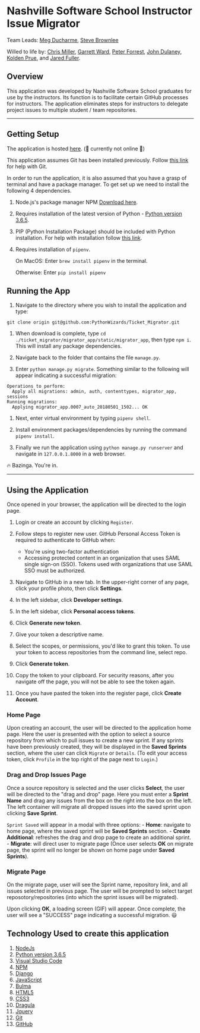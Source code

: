 # Nashville Software School Instructor Issue Migrator

Team Leads: [Meg Ducharme](https://github.com/megducharme), [Steve Brownlee](https://github.com/stevebrownlee)

Willed to life by: [Chris Miller](https://github.com/camilleryr), [Garrett Ward](https://github.com/Gward2489), [Peter Forrest](https://github.com/RillistikPete), [John Dulaney](https://github.com/john-dulaney), [Kolden Prue](https://github.com/KAPrueved), and [Jared Fuller](https://github.com/jaredshane).

## Overview
This application was developed by Nashville Software School graduates for use by the instructors. Its function is to facilitate certain GitHub processes for instructors. The application eliminates steps for instructors to delegate project issues to multiple student / team repositories.

---
## Getting Setup
The application is hosted [here](migrator.bangazon.com). (:construction: currently not online :construction:)

This application assumes Git has been installed previously. Follow [this link](https://git-scm.com/book/en/v2/Getting-Started-Installing-Git) for help with Git.

In order to run the application, it is also assumed that you have a grasp of terminal and have a package manager. To get set up we need to install the following 4 dependencies. 

1. Node.js's package manager NPM [Download here](https://nodejs.org/en/).

1. Requires installation of the latest version of Python - [Python version 3.6.5](https://www.python.org/downloads/).

1. PIP (Python Installation Package) should be included with Python installation. For help with installation follow [this link](https://docs.python.org/3/installing/).

1. Requires installation of ```pipenv```.

    On MacOS: Enter `brew install pipenv` in the terminal.

    Otherwise: Enter `pip install pipenv`
 

## Running the App

1. Navigate to the directory where you wish to install the application and type:
```
git clone origin git@github.com:PythonWizards/Ticket_Migrator.git
```
1. When download is complete, type `cd ./ticket_migrator/migrator_app/static/migrator_app`, then type  `npm i`. This will install any package dependencies. 

1. Navigate back to the folder that contains the file `manage.py`.

1. Enter `python manage.py migrate`. Something similar to the following will appear indicating a successful migration:
```
Operations to perform:
  Apply all migrations: admin, auth, contenttypes, migrator_app, sessions
Running migrations:
  Applying migrator_app.0007_auto_20180501_1502... OK
```

1. Next, enter virtual environment by typing `pipenv shell`.

1. Install environment packages/dependencies by running the command `pipenv install`.

1. Finally we run the application using `python manage.py runserver` and navigate in `127.0.0.1.8000` in a web browser.

:fire: Bazinga. You're in.

---

## Using the Application

Once opened in your browser, the application will be directed to the login page.

1. Login or create an account by clicking `Register`.

1. Follow steps to register new user. GitHub Personal Access Token is required to authenticate to GitHub when:
    - You're using two-factor authentication
    - Accessing protected content in an organization that uses SAML single sign-on (SSO). Tokens used with organizations that use SAML SSO must be authorized.

1. Navigate to GitHub in a new tab. In the upper-right corner of any page, click your profile photo, then click **Settings**.
1. In the left sidebar, click **Developer settings**.
1. In the left sidebar, click **Personal access tokens**.
1. Click **Generate new token**.
1. Give your token a descriptive name.
1. Select the scopes, or permissions, you'd like to grant this token. To use your token to access repositories from the command line, select repo.
1. Click **Generate token**.
1. Copy the token to your clipboard. For security reasons, after you navigate off the page, you will not be able to see the token again.
1. Once you have pasted the token into the register page, click **Create Account**.

### Home Page

Upon creating an account, the user will be directed to the application home page.  Here the user is presented with the option to select a source repository from which to pull issues to create a new sprint. If any sprints have been previously created, they will be displayed in the **Saved Sprints** section, where the user can click `Migrate` or `Details`.
(To edit your access token, click `Profile` in the top right of the page next to `Login`.)

### Drag and Drop Issues Page

Once a source repository is selected and the user clicks **Select**, the user will be directed to the "drag and drop" page.  Here you must enter a **Sprint Name** and drag any issues from the box on the right into the box on the left.  The left container will migrate all dropped issues into the saved sprint upon clicking **Save Sprint**.

`Sprint Saved` will appear in a modal with three options:
    - **Home**: navigate to home page, where the saved sprint will be **Saved Sprints** section.
    - **Create Additional**: refreshes the drag and drop page to create an additional sprint.
    - **Migrate**: will direct user to migrate page (Once user selects **OK** on migrate page, the sprint will no longer be shown on home page under **Saved Sprints**).

### Migrate Page

On the migrate page, user will see the Sprint name, repository link, and all issues selected in previous page.  The user will be prompted to select target reposotory/repositories (into which the sprint issues will be migrated).

Upon clicking **OK**, a loading screen (GIF) will appear.  Once complete, the user will see a "SUCCESS" page indicating a successful migration. :smiley:










## Technology Used to create this application

1. [NodeJs](https://nodejs.org/en/)
1. [Python version 3.6.5](https://www.python.org/downloads/)
1. [Visual Studio Code](https://code.visualstudio.com/)
1. [NPM](https://www.npmjs.com/)
1. [Django](https://www.djangoproject.com/start/)
1. [JavaScript](https://www.javascript.com/)
1. [Bulma](https://bulma.io//)
1. [HTML5](https://www.w3.org/TR/html5/)
1. [CSS3](https://www.w3.org/Style/CSS/Overview.en.html)
1. [Dragula](https://github.com/bevacqua/dragula)
1. [Jquery](https://jquery.com/)
1. [Git](https://git-scm.com/)
1. [GitHub](https://github.com/)